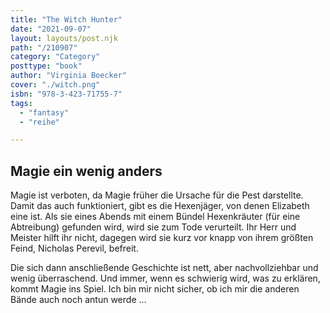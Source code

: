 ```yaml
---
title: "The Witch Hunter"
date: "2021-09-07"
layout: layouts/post.njk
path: "/210907"
category: "Category"
posttype: "book"
author: "Virginia Boecker"
cover: "./witch.png"
isbn: "978-3-423-71755-7"
tags:
  - "fantasy"
  - "reihe"

---
```

## Magie ein wenig anders

Magie ist verboten, da Magie früher die Ursache für die Pest darstellte. Damit das auch funktioniert, gibt es die Hexenjäger, von denen Elizabeth eine ist. Als sie eines Abends mit einem Bündel Hexenkräuter (für eine Abtreibung) gefunden wird, wird sie zum Tode verurteilt. Ihr Herr und Meister hilft ihr nicht, dagegen wird sie kurz vor knapp von ihrem größten Feind,  Nicholas Perevil, befreit.

Die sich dann anschließende Geschichte ist nett, aber nachvollziehbar und wenig überraschend. Und immer, wenn es schwierig wird, was zu erklären, kommt Magie ins Spiel. Ich bin mir nicht sicher, ob ich mir die anderen Bände auch noch antun werde ...
